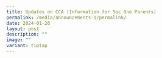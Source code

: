 ```yaml
---
title: Updates on CCA (Information for Sec One Parents)
permalink: /media/announcements-1/permalink/
date: 2024-01-26
layout: post
description: ""
image: ""
variant: tiptap
---
```

